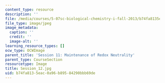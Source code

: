 ```yaml
---
content_type: resource
description: ''
file: /media/courses/5-07sc-biological-chemistry-i-fall-2013/b74fa8135eac0a96b89584290bbb69de_Session_12.jpg
file_type: image/jpeg
image_metadata:
  caption: ''
  credit: ''
  image-alt: ''
learning_resource_types: []
ocw_type: OCWImage
parent_title: 'Session 11: Maintenance of Redox Neutrality'
parent_type: CourseSection
resourcetype: Image
title: Session_12.jpg
uid: b74fa813-5eac-0a96-b895-84290bbb69de
---
```

